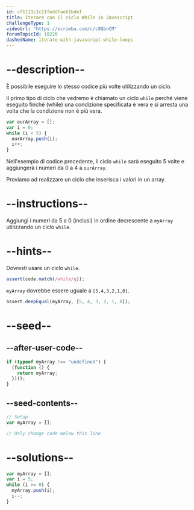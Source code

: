 ```yaml
---
id: cf1111c1c11feddfaeb1bdef
title: Iterare con il ciclo While in Javascript
challengeType: 1
videoUrl: "https://scrimba.com/c/c8QbnCM"
forumTopicId: 18220
dashedName: iterate-with-javascript-while-loops
---
```


# --description--

È possibile eseguire lo stesso codice più volte utilizzando un ciclo.

Il primo tipo di ciclo che vedremo è chiamato un ciclo `while` perché viene eseguito finché (while) una condizione specificata è vera e si arresta una volta che la condizione non è più vera.

```js
var ourArray = [];
var i = 0;
while (i < 5) {
  ourArray.push(i);
  i++;
}
```

Nell'esempio di codice precedente, il ciclo `while` sarà eseguito 5 volte e aggiungerà i numeri da 0 a 4 a `ourArray`.

Proviamo ad realizzare un ciclo che inserisca i valori in un array.

# --instructions--

Aggiungi i numeri da 5 a 0 (inclusi) in ordine decrescente a `myArray` utilizzando un ciclo `while`.

# --hints--

Dovresti usare un ciclo `while`.

```js
assert(code.match(/while/g));
```

`myArray` dovrebbe essere uguale a `[5,4,3,2,1,0]`.

```js
assert.deepEqual(myArray, [5, 4, 3, 2, 1, 0]);
```

# --seed--

## --after-user-code--

```js
if (typeof myArray !== "undefined") {
  (function () {
    return myArray;
  })();
}
```

## --seed-contents--

```js
// Setup
var myArray = [];

// Only change code below this line
```

# --solutions--

```js
var myArray = [];
var i = 5;
while (i >= 0) {
  myArray.push(i);
  i--;
}
```
